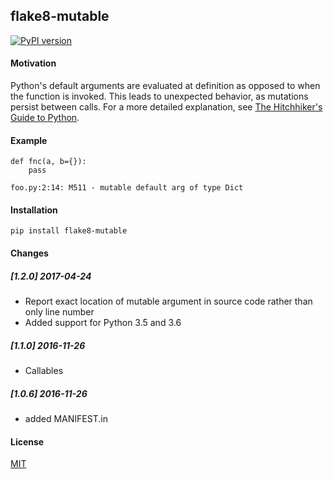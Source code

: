 flake8-mutable
--------------

[![PyPI version](https://img.shields.io/pypi/v/flake8-mutable.svg)](https://pypi.python.org/pypi/flake8-mutable)

#### Motivation

Python's default arguments are evaluated at definition as opposed to when the function is invoked. This leads to unexpected behavior, as mutations persist between calls. For a more detailed explanation, see [The Hitchhiker's Guide to Python](http://docs.python-guide.org/en/latest/writing/gotchas/#mutable-default-arguments).

#### Example

```
def fnc(a, b={}):
    pass

foo.py:2:14: M511 - mutable default arg of type Dict
```

#### Installation

```
pip install flake8-mutable
```

#### Changes

##### [1.2.0] 2017-04-24
- Report exact location of mutable argument in source code rather than only line number
- Added support for Python 3.5 and 3.6

##### [1.1.0] 2016-11-26
- Callables

##### [1.0.6] 2016-11-26
- added MANIFEST.in

#### License

[MIT](https://opensource.org/licenses/MIT)
